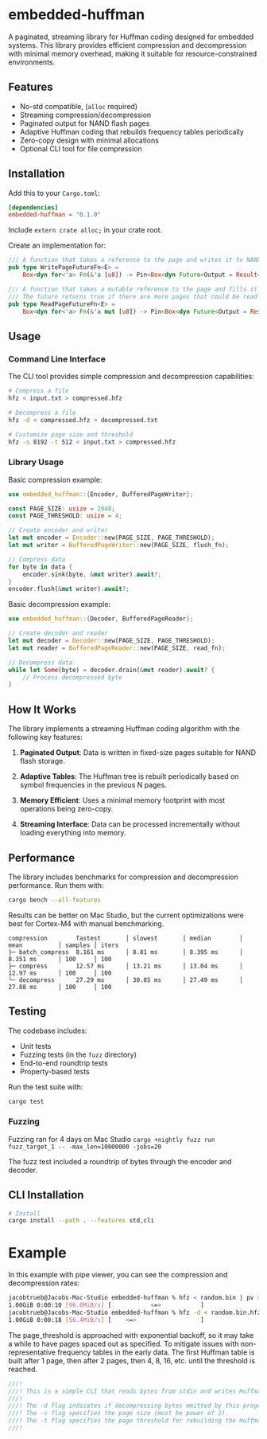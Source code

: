 
# embedded-huffman

A paginated, streaming library for Huffman coding designed for embedded systems. This library provides efficient compression and decompression with minimal memory overhead, making it suitable for resource-constrained environments.

## Features

- No-std compatible, (`alloc` required)
- Streaming compression/decompression
- Paginated output for NAND flash pages
- Adaptive Huffman coding that rebuilds frequency tables periodically
- Zero-copy design with minimal allocations
- Optional CLI tool for file compression

## Installation

Add this to your `Cargo.toml`:

```toml
[dependencies]
embedded-huffman = "0.1.0"
```

Include `extern crate alloc;` in your crate root.

Create an implementation for:

```rust
/// A function that takes a reference to the page and writes it to NAND
pub type WritePageFutureFn<E> =
    Box<dyn for<'a> Fn(&'a [u8]) -> Pin<Box<dyn Future<Output = Result<(), E>> + 'a>>>;

/// A function that takes a mutable reference to the page and fills it with bytes from NAND
/// The future returns true if there are more pages that could be read
pub type ReadPageFutureFn<E> =
    Box<dyn for<'a> Fn(&'a mut [u8]) -> Pin<Box<dyn Future<Output = Result<bool, E>> + 'a>>>;
```

## Usage

### Command Line Interface

The CLI tool provides simple compression and decompression capabilities:

```bash
# Compress a file
hfz < input.txt > compressed.hfz

# Decompress a file
hfz -d < compressed.hfz > decompressed.txt

# Customize page size and threshold
hfz -s 8192 -t 512 < input.txt > compressed.hfz
```

### Library Usage

Basic compression example:

```rust
use embedded_huffman::{Encoder, BufferedPageWriter};

const PAGE_SIZE: usize = 2048;
const PAGE_THRESHOLD: usize = 4;

// Create encoder and writer
let mut encoder = Encoder::new(PAGE_SIZE, PAGE_THRESHOLD);
let mut writer = BufferedPageWriter::new(PAGE_SIZE, flush_fn);

// Compress data
for byte in data {
    encoder.sink(byte, &mut writer).await?;
}
encoder.flush(&mut writer).await?;
```

Basic decompression example:

```rust
use embedded_huffman::{Decoder, BufferedPageReader};

// Create decoder and reader
let mut decoder = Decoder::new(PAGE_SIZE, PAGE_THRESHOLD);
let mut reader = BufferedPageReader::new(PAGE_SIZE, read_fn);

// Decompress data
while let Some(byte) = decoder.drain(&mut reader).await? {
    // Process decompressed byte
}
```

## How It Works

The library implements a streaming Huffman coding algorithm with the following key features:

1. **Paginated Output**: Data is written in fixed-size pages suitable for NAND flash storage.

2. **Adaptive Tables**: The Huffman tree is rebuilt periodically based on symbol frequencies in the previous N pages.

3. **Memory Efficient**: Uses a minimal memory footprint with most operations being zero-copy.

4. **Streaming Interface**: Data can be processed incrementally without loading everything into memory.

## Performance

The library includes benchmarks for compression and decompression performance. Run them with:

```bash
cargo bench --all-features
```

Results can be better on Mac Studio, but the current optimizations were best for Cortex-M4 with manual benchmarking.

```
compression        fastest       │ slowest       │ median        │ mean          │ samples │ iters
├─ batch_compress  8.161 ms      │ 8.81 ms       │ 8.395 ms      │ 8.351 ms      │ 100     │ 100
├─ compress        12.57 ms      │ 13.21 ms      │ 13.04 ms      │ 12.97 ms      │ 100     │ 100
╰─ decompress      27.29 ms      │ 30.85 ms      │ 27.49 ms      │ 27.88 ms      │ 100     │ 100
```

## Testing

The codebase includes:

- Unit tests
- Fuzzing tests (in the `fuzz` directory)
- End-to-end roundtrip tests
- Property-based tests

Run the test suite with:

```bash
cargo test
```

### Fuzzing

Fuzzing ran for 4 days on Mac Studio `cargo +nightly fuzz run fuzz_target_1 -- -max_len=10000000 -jobs=20`

The fuzz test included a roundtrip of bytes through the encoder and decoder.

## CLI Installation

```bash
# Install
cargo install --path . --features std,cli
```

# Example

In this example with pipe viewer, you can see the compression and decompression rates:
```bash
jacobtrueb@Jacobs-Mac-Studio embedded-huffman % hfz < random.bin | pv > random.bin.hfz   
1.00GiB 0:00:10 [96.6MiB/s] [           <=>           ]
jacobtrueb@Jacobs-Mac-Studio embedded-huffman % hfz -d < random.bin.hfz | pv > random.bin.unhfz 
1.00GiB 0:00:18 [56.4MiB/s] [    <=>                  ]
```

The page_threshold is approached with exponential backoff, so it may take a while to have pages spaced out as specified. To mitigate issues with non-representative frequency tables in the early data. The first Huffman table is built after 1 page, then after 2 pages, then 4, 8, 16, etc. until the threshold is reached.

```rust
///!
///! This is a simple CLI that reads bytes from stdin and writes Huffman-compressed data to stdout.
///!
///! The -d flag indicates if decompressing bytes emitted by this program.
///! The -s flag specifies the page size (must be power of 2).
///! The -t flag specifies the page threshold for rebuilding the Huffman table.
///!
```
